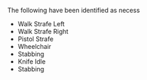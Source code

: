 The following have been identified as necess

- Walk Strafe Left
- Walk Strafe Right
- Pistol Strafe
- Wheelchair
- Stabbing
- Knife Idle
- Stabbing